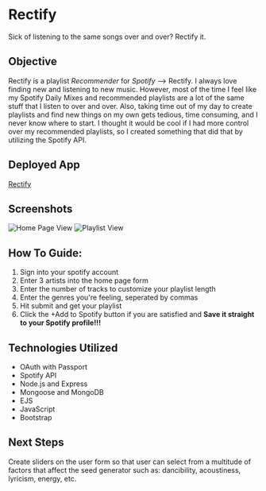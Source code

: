 # Rectify
Sick of listening to the same songs over and over? Rectify it.

## Objective 
Rectify is a playlist *Recommender* for *Spotify* --> Rectify. I always love finding new and listening to new music. However, most of the time I feel like my Spotify Daily Mixes and recommended playlists are a lot of the same stuff that I listen to over and over. Also, taking time out of my day to create playlists and find new things on my own gets tedious, time consuming,  and I never know where to start. I thought it would be cool if I had more control over my recommended playlists, so I created something that did that by utilizing the Spotify API.

## Deployed App
[Rectify](https://rectify-playlist-builder.herokuapp.com/)

## Screenshots
![Home Page View](/screenshots/homepage.png)
![Playlist View](/screenshots/playlistView.png)

## How To Guide:
1. Sign into your spotify account
2. Enter 3 artists into the home page form
3. Enter the number of tracks to customize your playlist length
4. Enter the genres you're feeling, seperated by commas
5. Hit submit and get your playlist
6. Click the +Add to Spotify button if you are satisfied and **Save it straight to your Spotify profile!!!**

## Technologies Utilized
* OAuth with Passport
* Spotify API
* Node.js and Express
* Mongoose and MongoDB
* EJS
* JavaScript
* Bootstrap

## Next Steps
Create sliders on the user form so that user can select from a multitude of factors that affect the seed generator such as: dancibility, acoustiness, lyricism, energy, etc.